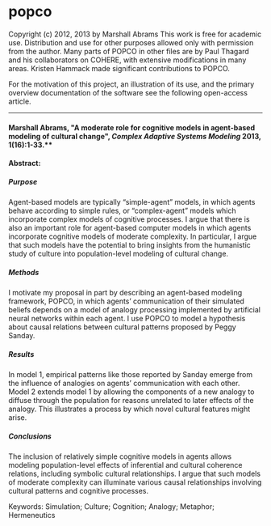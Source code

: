 popco
=======

Copyright (c) 2012, 2013 by Marshall Abrams
This work is free for academic use.  Distribution and use for other
purposes allowed only with permission from the author.
Many parts of POPCO in other files are by Paul Thagard and his
collaborators on COHERE, with extensive modifications in many areas.
Kristen Hammack made significant contributions to POPCO.

For the motivation of this project, an illustration of its use, and the
primary overview documentation of the software see the following
open-access article.

-------

#### Marshall Abrams, "A moderate role for cognitive models in agent-based modeling of cultural change", *Complex Adaptive Systems Modeling* 2013, 1(16):1-33.**

#### Abstract:

##### Purpose

Agent-based models are typically “simple-agent” models, in which agents
behave according to simple rules, or “complex-agent” models which
incorporate complex models of cognitive processes. I argue that there is
also an important role for agent-based computer models in which agents
incorporate cognitive models of moderate complexity. In particular, I
argue that such models have the potential to bring insights from the
humanistic study of culture into population-level modeling of cultural
change.

##### Methods

I motivate my proposal in part by describing an agent-based modeling
framework, POPCO, in which agents’ communication of their simulated
beliefs depends on a model of analogy processing implemented by
artificial neural networks within each agent. I use POPCO to model a
hypothesis about causal relations between cultural patterns proposed by
Peggy Sanday.

##### Results

In model 1, empirical patterns like those reported by Sanday emerge from
the influence of analogies on agents’ communication with each other.
Model 2 extends model 1 by allowing the components of a new analogy to
diffuse through the population for reasons unrelated to later effects of
the analogy. This illustrates a process by which novel cultural features
might arise.

##### Conclusions

The inclusion of relatively simple cognitive models in agents allows
modeling population-level effects of inferential and cultural coherence
relations, including symbolic cultural relationships. I argue that such
models of moderate complexity can illuminate various causal
relationships involving cultural patterns and cognitive processes.

Keywords: Simulation; Culture; Cognition; Analogy; Metaphor;
Hermeneutics
